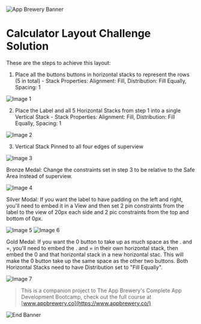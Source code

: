 ![App Brewery Banner](Documentation/AppBreweryBanner.png)

# Calculator Layout Challenge Solution

These are the steps to achieve this layout:

1. Place all the buttons buttons in horizontal stacks to represent the rows (5 in total) - Stack Properties: Alignment: Fill, Distribution: Fill Equally, Spacing: 1

![Image 1](Documentation/Image1.png)

2. Place the Label and all 5 Horizontal Stacks from step 1 into a single Vertical Stack - Stack Properties: Alignment: Fill, Distribution: Fill Equally, Spacing: 1

![Image 2](Documentation/Image2.png)

3. Vertical Stack Pinned to all four edges of superview

![Image 3](Documentation/Image3.png)

Bronze Medal: Change the constraints set in step 3 to be relative to the Safe Area instead of superview.

![Image 4](Documentation/Image4.png)

Silver Modal: If you want the label to have padding on the left and right, you'll need to embed it in a View and then set 2 pin constraints from the label to the view of 20px each side and 2 pic constraints from the top and bottom of 0px.

![Image 5](Documentation/Image5.png)
![Image 6](Documentation/Image6.png)

Gold Medal: If you want the 0 button to take up as much space as the . and =, you'll need to embed the . and = in their own horizontal stack, then embed the 0 and that horizontal stack in a new horizontal stac. This will make the 0 button take up the same space as the other two buttons. Both Horizontal Stacks need to have Distribution set to "Fill Equally".

![Image 7](Documentation/Image7.png)


>This is a companion project to The App Brewery's Complete App Development Bootcamp, check out the full course at [www.appbrewery.co](https://www.appbrewery.co/)

![End Banner](Documentation/readme-end-banner.png)

